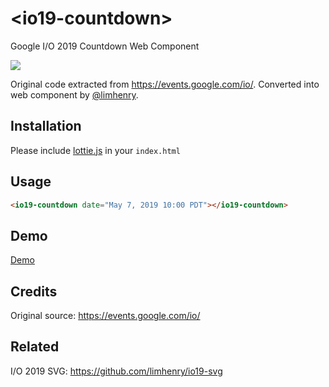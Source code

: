 # \<io19-countdown>

Google I/O 2019 Countdown Web Component

![](https://i.imgur.com/RVQwU0I.gif)

Original code extracted from https://events.google.com/io/.
Converted into web component by [@limhenry](https://github.com/limhenry).

## Installation

Please include [lottie.js](https://github.com/airbnb/lottie-web) in your `index.html`

## Usage

```html
<io19-countdown date="May 7, 2019 10:00 PDT"></io19-countdown>
```

## Demo

[Demo](https://limhenry.github.io/io19-countdown/)

## Credits

Original source: https://events.google.com/io/

## Related

I/O 2019 SVG: https://github.com/limhenry/io19-svg